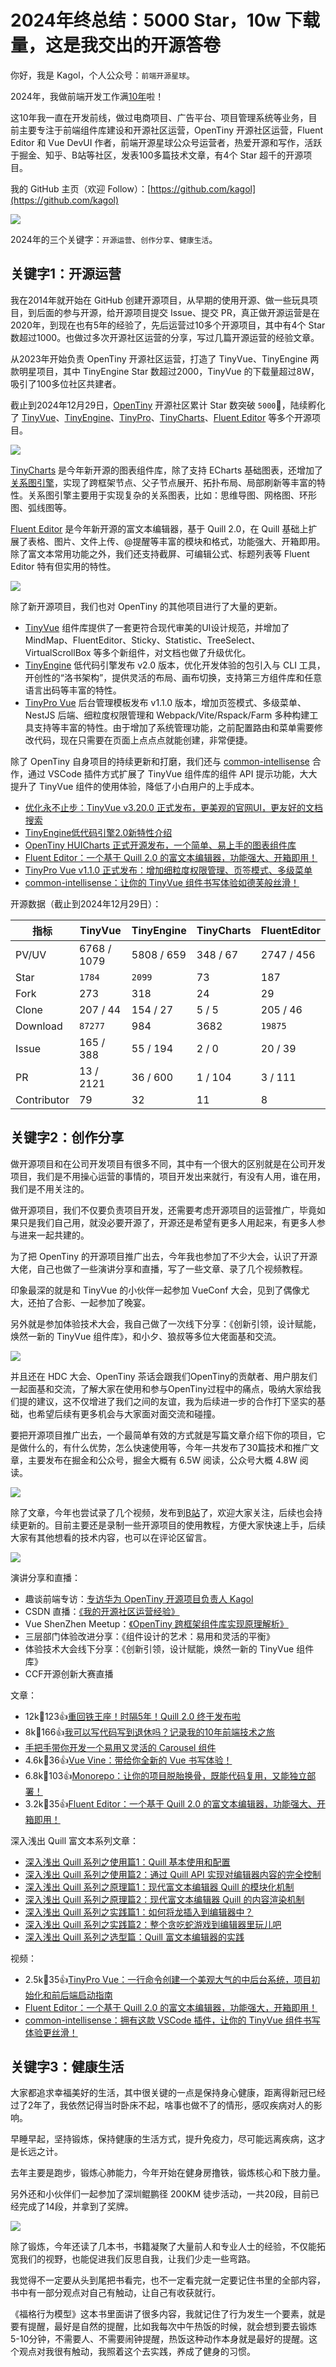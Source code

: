 # 2024年终总结：5000 Star，10w 下载量，这是我交出的开源答卷

你好，我是 Kagol，个人公众号：`前端开源星球`。

2024年，我做前端开发工作满[10年](https://juejin.cn/post/7361700765763780643)啦！

这10年我一直在开发前线，做过电商项目、广告平台、项目管理系统等业务，目前主要专注于前端组件库建设和开源社区运营，OpenTiny 开源社区运营，Fluent Editor 和 Vue DevUI 作者，前端开源星球公众号运营者，热爱开源和写作，活跃于掘金、知乎、B站等社区，发表100多篇技术文章，有4个 Star 超千的开源项目。

我的 GitHub 主页（欢迎 Follow）：[https://github.com/kagol](https://github.com/kagol)

![](/assets/summary-2024-1.png)

2024年的三个关键字：`开源运营`、`创作分享`、`健康生活`。

## 关键字1：开源运营

我在2014年就开始在 GitHub 创建开源项目，从早期的使用开源、做一些玩具项目，到后面的参与开源，给开源项目提交 Issue、提交 PR，真正做开源运营是在2020年，到现在也有5年的经验了，先后运营过10多个开源项目，其中有4个 Star 数超过1000。也做过多次开源社区运营的分享，写过几篇开源运营的经验文章。

从2023年开始负责 OpenTiny 开源社区运营，打造了 TinyVue、TinyEngine 两款明星项目，其中 TinyEngine Star 数超过2000，TinyVue 的下载量超过8W，吸引了100多位社区共建者。

截止到2024年12月29日，[OpenTiny](https://github.com/opentiny) 开源社区累计 Star 数突破 `5000`🎉，陆续孵化了 [TinyVue](https://github.com/opentiny/tiny-vue)、[TinyEngine](https://github.com/opentiny/tiny-engine)、[TinyPro](https://github.com/opentiny/tiny-cli)、[TinyCharts](https://github.com/opentiny/tiny-charts)、[Fluent Editor](https://github.com/opentiny/fluent-editor) 等多个开源项目。

![](/assets/summary-2024-2.png)

[TinyCharts](https://opentiny.design/tiny-charts/) 是今年新开源的图表组件库，除了支持 ECharts 基础图表，还增加了[关系图引擎](https://opentiny.design/tiny-charts/FrameworkLifeCycle)，实现了跨框架节点、父子节点展开、拓扑布局、局部刷新等丰富的特性。关系图引擎主要用于实现复杂的关系图表，比如：思维导图、网格图、环形图、弧线图等。

[Fluent Editor](https://opentiny.github.io/fluent-editor/) 是今年新开源的富文本编辑器，基于 Quill 2.0，在 Quill 基础上扩展了表格、图片、文件上传、@提醒等丰富的模块和格式，功能强大、开箱即用。除了富文本常用功能之外，我们还支持截屏、可编辑公式、标题列表等 Fluent Editor 特有但实用的特性。

![](/assets/summary-2024-3.png)

除了新开源项目，我们也对 OpenTiny 的其他项目进行了大量的更新。

- [TinyVue](https://opentiny.design/tiny-vue/) 组件库提供了一套更符合现代审美的UI设计规范，并增加了 MindMap、FluentEditor、Sticky、Statistic、TreeSelect、VirtualScrollBox 等多个新组件，对文档也做了升级优化。
- [TinyEngine](https://opentiny.design/tiny-engine) 低代码引擎发布 v2.0 版本，优化开发体验的包引入与 CLI 工具，开创性的“洛书架构”，提供灵活的布局、画布切换，支持第三方组件库和任意语言出码等丰富的特性。
- [TinyPro Vue](https://opentiny.design/vue-pro/docs/quick-start) 后台管理模板发布 v1.1.0 版本，增加页签模式、多级菜单、NestJS 后端、细粒度权限管理和 Webpack/Vite/Rspack/Farm 多种构建工具支持等丰富的特性。由于增加了系统管理功能，之前配置路由和菜单需要修改代码，现在只需要在页面上点点点就能创建，非常便捷。

除了 OpenTiny 自身项目的持续更新和打磨，我们还与 [common-intellisense](https://github.com/Simon-He95/common-intellisense) 合作，通过 VSCode 插件方式扩展了 TinyVue 组件库的组件 API 提示功能，大大提升了 TinyVue 组件的使用体验，降低了小白用户的上手成本。

- [优化永不止步：TinyVue v3.20.0 正式发布，更美观的官网UI，更友好的文档搜索](https://juejin.cn/post/7445930510021656613)
- [TinyEngine低代码引擎2.0新特性介绍](https://juejin.cn/post/7441750518556426250)
- [OpenTiny HUICharts 正式开源发布，一个简单、易上手的图表组件库](https://juejin.cn/post/7399478677397225507)
- [Fluent Editor：一个基于 Quill 2.0 的富文本编辑器，功能强大、开箱即用！](https://juejin.cn/post/7403618336952418314)
- [TinyPro Vue v1.1.0 正式发布：增加细粒度权限管理、页签模式、多级菜单](https://juejin.cn/post/7441231659394433039)
- [common-intellisense：让你的 TinyVue 组件书写体验如德芙般丝滑！](https://juejin.cn/post/7394406366436753447)

开源数据（截止到2024年12月29日）：

| 指标 | TinyVue | TinyEngine | TinyCharts | FluentEditor |
| -- | -- | -- | -- | -- |
| PV/UV | 6768 / 1079  | 5808 / 659 | 348 / 67 | 2747 / 456 |
| Star | `1784` | `2099` | 73 | 187 |
| Fork | 273 | 318 | 24 | 29 |
| Clone | 207 / 44 | 154 / 27 | 5 / 5 | 205 / 46 |
| Download | `87277` | 984 | 3682 | `19875` |
| Issue | 165 / 388 | 55 / 194 | 2 / 0 | 20 / 39 |
| PR | 13 / 2121 | 36 / 600 | 1 / 104 | 3 / 111|
| Contributor | 79 | 32 | 11 | 8 |

## 关键字2：创作分享

做开源项目和在公司开发项目有很多不同，其中有一个很大的区别就是在公司开发项目，我们是不用操心运营的事情的，项目开发出来就行，有没有人用，谁在用，我们是不用关注的。

做开源项目，我们不仅要负责项目开发，还需要考虑开源项目的运营推广，毕竟如果只是我们自己用，就没必要开源了，开源还是希望有更多人用起来，有更多人参与进来一起共建的。

为了把 OpenTiny 的开源项目推广出去，今年我也参加了不少大会，认识了开源大佬，自己也做了一些演讲分享和直播，写了一些文章、录了几个视频教程。

印象最深的就是和 TinyVue 的小伙伴一起参加 VueConf 大会，见到了偶像尤大，还拍了合影、一起参加了晚宴。

另外就是参加体验技术大会，我自己做了一次线下分享：《创新引领，设计赋能，焕然一新的 TinyVue 组件库》，和小夕、狼叔等多位大佬面基和交流。

![](/assets/summary-2024-4.jpg)

并且还在 HDC 大会、OpenTiny 茶话会跟我们OpenTiny的贡献者、用户朋友们一起面基和交流，了解大家在使用和参与OpenTiny过程中的痛点，吸纳大家给我们提的建议，这不仅增进了我们之间的友谊，我为后续进一步的合作打下坚实的基础，也希望后续有更多机会与大家面对面交流和碰撞。

要把开源项目推广出去，一个最简单有效的方式就是写篇文章介绍下你的项目，它是做什么的，有什么优势，怎么快速使用等，今年一共发布了30篇技术和推广文章，主要发布在掘金和公众号，掘金大概有 6.5W 阅读，公众号大概 4.8W 阅读。

![](/assets/summary-2024-5.png)

除了文章，今年也尝试录了几个视频，发布到[B站](https://space.bilibili.com/397616336)了，欢迎大家关注，后续也会持续更新的。目前主要还是录制一些开源项目的使用教程，方便大家快速上手，后续大家有其他想看的技术内容，也可以在评论区留言。

![](/assets/summary-2024-6.png)

演讲分享和直播：

- 趣谈前端专访：[专访华为 OpenTiny 开源项目负责人 Kagol](https://mp.weixin.qq.com/s/FzcRjKclvZQ9V-xBSUMtmg)
- CSDN 直播：[《我的开源社区运营经验》](https://live.csdn.net/room/CSDNedu/gmu0WSvx/)
- Vue ShenZhen Meetup：[《OpenTiny 跨框架组件库实现原理解析》](https://www.bilibili.com/video/BV1Ys421T7Ns)
- 三层部门体验改进分享：《组件设计的艺术：易用和灵活的平衡》
- 体验技术大会线下分享：《创新引领，设计赋能，焕然一新的 TinyVue 组件库》
- CCF开源创新大赛直播

文章：

- 12k🔖123👍[重回铁王座！时隔5年！Quill 2.0 终于发布啦](https://juejin.cn/post/7361284455535755299)
- 8k🔖166👍[我可以写代码写到退休吗？记录我的10年前端技术之旅](https://juejin.cn/post/7361700765763780643)
- [手把手带你开发一个易用又灵活的 Carousel 组件](https://juejin.cn/post/7365813532469084212)
- 4.6k🔖36👍[Vue Vine：带给你全新的 Vue 书写体验！](https://juejin.cn/post/7399273700102635570)
- 6.8k🔖103👍[Monorepo：让你的项目脱胎换骨，既能代码复用，又能独立部署！](https://juejin.cn/post/7404777192704868362)
- 3.2k🔖35👍[Fluent Editor：一个基于 Quill 2.0 的富文本编辑器，功能强大、开箱即用！](https://juejin.cn/post/7403618336952418314)

深入浅出 Quill 富文本系列文章：
- [深入浅出 Quill 系列之使用篇1：Quill 基本使用和配置](https://juejin.cn/post/7325705832070021120)
- [深入浅出 Quill 系列之使用篇2：通过 Quill API 实现对编辑器内容的完全控制](https://juejin.cn/post/7325979519478218752)
- [深入浅出 Quill 系列之原理篇1：现代富文本编辑器 Quill 的模块化机制](https://juejin.cn/post/7326814224330604544)
- [深入浅出 Quill 系列之原理篇2：现代富文本编辑器 Quill 的内容渲染机制](https://juejin.cn/post/7326978201006555173)
- [深入浅出 Quill 系列之实践篇1：如何将龙插入到编辑器中？](https://juejin.cn/post/7327467832866455578)
- [深入浅出 Quill 系列之实践篇2：整个贪吃蛇游戏到编辑器里玩儿吧](https://juejin.cn/post/7328292293915344946)
- [深入浅出 Quill 系列之选型篇：Quill 富文本编辑器的实践](https://juejin.cn/post/7332665033798762496)

视频：

- 2.5k🔖35👍[TinyPro Vue：一行命令创建一个美观大气的中后台系统，项目初始化和前后端启动指南](https://www.bilibili.com/video/BV1SUBRYGECg/)
- [Fluent Editor：一个基于 Quill 2.0 的富文本编辑器，功能强大，开箱即用！](https://www.bilibili.com/video/BV1HUWMe1ECA)
- [common-intellisense：拥有这款 VSCode 插件，让你的 TinyVue 组件书写体验更丝滑！](https://www.bilibili.com/video/BV1sDvDeeE3m/)

## 关键字3：健康生活

大家都追求幸福美好的生活，其中很关键的一点是保持身心健康，距离得新冠已经过了2年了，我依然记得当时卧床不起，啥事也做不了的情形，感叹疾病对人的影响。

早睡早起，坚持锻炼，保持健康的生活方式，提升免疫力，尽可能远离疾病，这才是长远之计。

去年主要是跑步，锻炼心肺能力，今年开始在健身房撸铁，锻炼核心和下肢力量。

另外还和小伙伴们一起参加了深圳鲲鹏径 200KM 徒步活动，一共20段，目前已经完成了14段，并拿到了奖牌。

![](/assets/summary-2024-7.png)

除了锻炼，今年还读了几本书，书籍凝聚了大量前人和专业人士的经验，不仅能拓宽我们的视野，也能促进我们反思自我，让我们少走一些弯路。

我觉得不一定要从头到尾把书看完，也不一定看完就一定要记住书里的全部内容，书中有一部分观点对自己有触动，让自己有收获就行。

《福格行为模型》这本书里面讲了很多内容，我就记住了行为发生一个要素，就是要有提醒，最好是自然的提醒，比如我每次中午热饭的时候，就会想到要去锻炼5-10分钟，不需要人、不需要闹钟提醒，热饭这种动作本身就是最好的提醒。这个观点对我很有触动，我照着这个去实践，养成了健身的习惯。

<EditInfo time="2024-12-30 07:41" title="275689展现 · 6541阅读 · 64点赞 · 22评论 · 46收藏" />

